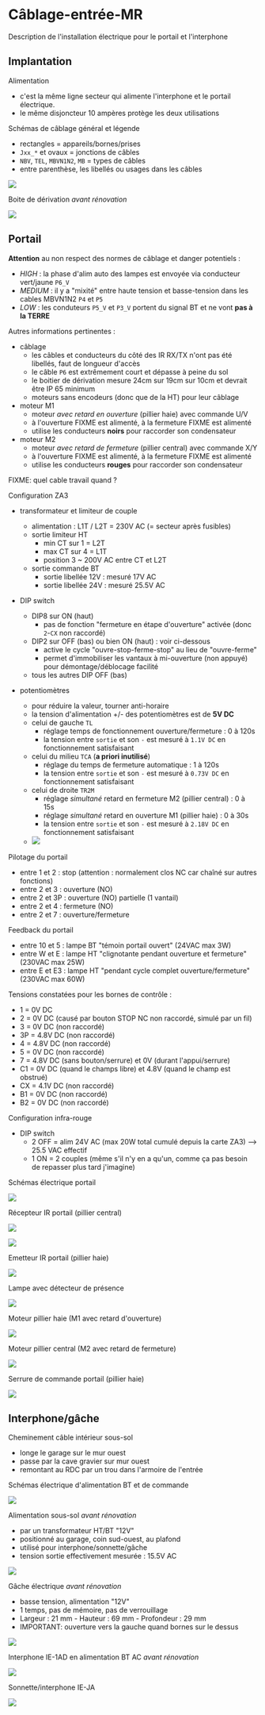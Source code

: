 # Câblage-entrée-MR

Description de l'installation électrique pour le portail et l'interphone

## Implantation

Alimentation
- c'est la même ligne secteur qui alimente l'interphone et le portail électrique.
- le même disjoncteur 10 ampères protège les deux utilisations

Schémas de câblage général et légende

- rectangles = appareils/bornes/prises
- `Jxx_*` et ovaux = jonctions de câbles
- `NBV`, `TEL`, `MBVN1N2`, `MB` = types de câbles
- entre parenthèse, les libellés ou usages dans les câbles

![](images/general.svg)

Boite de dérivation *avant rénovation*

![](images/boite-derivation.jpg)

## Portail

**Attention** au non respect des normes de câblage et danger potentiels :

  - *HIGH* : la phase d'alim auto des lampes est envoyée via conducteur vert/jaune `P6_V`
  - *MEDIUM* : il y a "mixité" entre haute tension et basse-tension dans les cables MBVN1N2 `P4` et `P5`
  - *LOW* : les conduteurs `P5_V` et `P3_V` portent du signal BT et ne vont **pas à la TERRE**

Autres informations pertinentes :

- câblage
  - les câbles et conducteurs du côté des IR RX/TX n'ont pas été libellés, faut de longueur d'accès
  - le câble `P6` est extrêmement court et dépasse à peine du sol
  - le boitier de dérivation mesure 24cm sur 19cm sur 10cm et devrait être IP 65 minimum
  - moteurs sans encodeurs (donc que de la HT) pour leur câblage
- moteur M1
  - moteur *avec retard en ouverture* (pillier haie) avec commande U/V
  - à l'ouverture FIXME est alimenté, à la fermeture FIXME est alimenté
  - utilise les conducteurs **noirs** pour raccorder son condensateur
- moteur M2
  - moteur *avec retard de fermeture* (pillier central) avec commande X/Y
  - à l'ouverture FIXME est alimenté, à la fermeture FIXME est alimenté
  - utilise les conducteurs **rouges** pour raccorder son condensateur

FIXME: quel cable travail quand ?

Configuration ZA3

- transformateur et limiteur de couple
  - alimentation : L1T / L2T = 230V AC (= secteur après fusibles)
  - sortie limiteur HT
    - min CT sur 1 = L2T
    - max CT sur 4 = L1T
    - position 3 ~ 200V AC entre CT et L2T
  - sortie commande BT
    - sortie libellée 12V : mesuré 17V AC
    - sortie libellée 24V : mesuré 25.5V AC

- DIP switch
  - DIP8 sur ON (haut)
    - pas de fonction "fermeture en étape d'ouverture" activée (donc `2`-`CX` non raccordé)
  - DIP2 sur OFF (bas) ou bien ON (haut) : voir ci-dessous
    - active le cycle "ouvre-stop-ferme-stop" au lieu de "ouvre-ferme"
    - permet d'immobiliser les vantaux à mi-ouverture (non appuyé) pour démontage/déblocage facilité
  - tous les autres DIP OFF (bas)

- potentiomètres
  - pour réduire la valeur, tourner anti-horaire
  - la tension d'alimentation +/- des potentiomètres est de **5V DC**
  - celui de gauche `TL`
    - réglage temps de fonctionnement ouverture/fermeture : 0 à 120s
    - la tension entre `sortie` et son `-` est mesuré à `1.1V DC` en fonctionnement satisfaisant
  - celui du milieu `TCA` (**a priori inutilisé**)
    - réglage du temps de fermeture automatique : 1 à 120s
    - la tension entre `sortie` et son `-` est mesuré à `0.73V DC` en fonctionnement satisfaisant
  - celui de droite `TR2M`
    - réglage *simultané* retard en fermeture M2 (pillier central) : 0 à 15s
    - réglage *simultané* retard en ouverture M1 (pillier haie) : 0 à 30s
    - la tension entre `sortie` et son `-` est mesuré à `2.18V DC` en fonctionnement satisfaisant
  - ![](images/potentiometres-reglage.jpg)

Pilotage du portail

- entre 1 et 2 : stop (attention : normalement clos NC car chaîné sur autres fonctions)
- entre 2 et 3 : ouverture (NO)
- entre 2 et 3P : ouverture (NO) partielle (1 vantail)
- entre 2 et 4 : fermeture (NO)
- entre 2 et 7 : ouverture/fermeture

Feedback du portail

- entre 10 et 5 : lampe BT "témoin portail ouvert" (24VAC max 3W)
- entre W et E : lampe HT "clignotante pendant ouverture et fermeture" (230VAC max 25W)
- entre E et E3 : lampe HT "pendant cycle complet ouverture/fermeture" (230VAC max 60W)

Tensions constatées pour les bornes de contrôle :

- 1 = 0V DC
- 2 = 0V DC (causé par bouton STOP NC non raccordé, simulé par un fil)
- 3 = 0V DC (non raccordé)
- 3P = 4.8V DC (non raccordé)
- 4 = 4.8V DC (non raccordé)
- 5 = 0V DC (non raccordé)
- 7 = 4.8V DC (sans bouton/serrure) et 0V (durant l'appui/serrure)
- C1 = 0V DC (quand le champs libre) et 4.8V (quand le champ est obstrué)
- CX = 4.1V DC (non raccordé)
- B1 = 0V DC (non raccordé)
- B2 = 0V DC (non raccordé)

Configuration infra-rouge

- DIP switch
  - 2 OFF = alim 24V AC (max 20W total cumulé depuis la carte ZA3) --> 25.5 VAC effectif
  - 1 ON = 2 couples (même s'il n'y en a qu'un, comme ça pas besoin de repasser plus tard j'imagine)

Schémas électrique portail

![](images/portail.svg)

Récepteur IR portail (pillier central) 

![](images/ir-cables-rx.jpg)

![](images/ir-rx.jpg)

Emetteur IR portail (pillier haie)

![](images/ir-tx.jpg)

Lampe avec détecteur de présence

![](images/lampe-auto.jpg)

Moteur pillier haie (M1 avec retard d'ouverture)

![](images/moteur-m1-pillier-haie.jpg)

Moteur pillier central (M2 avec retard de fermeture)

![](images/moteur-m2-pillier-central.jpg)

Serrure de commande portail (pillier haie)

![](images/serrure-secours-came-seti.jpg)

## Interphone/gâche

Cheminement câble intérieur sous-sol 

- longe le garage sur le mur ouest
- passe par la cave gravier sur mur ouest
- remontant au RDC par un trou dans l'armoire de l'entrée

Schémas électrique d'alimentation BT et de commande

![](images/interphone.svg)

Alimentation sous-sol *avant rénovation*

- par un transformateur HT/BT "12V"
- positionné au garage, coin sud-ouest, au plafond
- utilisé pour interphone/sonnette/gâche
- tension sortie effectivement mesurée : 15.5V AC 

![](images/transformateur-interphone.jpg)


Gâche électrique *avant rénovation*

- basse tension, alimentation "12V"
- 1 temps, pas de mémoire, pas de verrouillage
- Largeur : 21 mm - Hauteur : 69 mm - Profondeur : 29 mm
- IMPORTANT: ouverture vers la gauche quand bornes sur le dessus

![](images/gache-elec-portillon.jpg)

Interphone IE-1AD en alimentation BT AC *avant rénovation*

![](images/interphone.jpg)

Sonnette/interphone IE-JA

![](images/sonnette.jpg)
